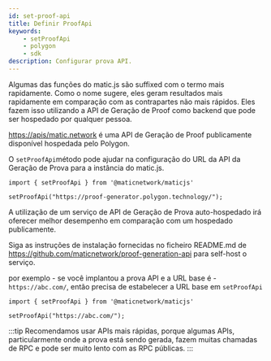 ```yaml
---
id: set-proof-api
title: Definir ProofApi
keywords:
    - setProofApi
    - polygon
    - sdk
description: Configurar prova API.
---
```


Algumas das funções do matic.js são suffixed com o termo mais rapidamente. Como o nome sugere, eles geram resultados mais rapidamente em comparação com as contrapartes não mais rápidos. Eles fazem isso utilizando a API de Geração de Proof como backend que pode ser hospedado por qualquer pessoa.

[https://apis/matic.network](https://apis/matic.network) é uma API de Geração de Proof publicamente disponível hospedada pelo Polygon.

O `setProofApi`método pode ajudar na configuração do URL da API da Geração de Prova para a instância do matic.js.

```
import { setProofApi } from '@maticnetwork/maticjs'

setProofApi("https://proof-generator.polygon.technology/");
```

A utilização de um serviço de API de Geração de Prova auto-hospedado irá oferecer melhor desempenho em comparação com um hospedado publicamente.

Siga as instruções de instalação fornecidas no ficheiro README.md de https://github.com/maticnetwork/proof-generation-api para self-host o serviço.

por exemplo - se você implantou a prova API e a URL base é - `https://abc.com/`, então precisa de estabelecer a URL base em `setProofApi`

```
import { setProofApi } from '@maticnetwork/maticjs'

setProofApi("https://abc.com/");
```

:::tip
Recomendamos usar APIs mais rápidas, porque algumas APIs, particularmente onde a prova está sendo gerada, fazem muitas chamadas de RPC e pode ser muito lento com as RPC públicas.
:::
